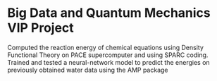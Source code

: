 # Big Data and Quantum Mechanics VIP Project
Computed the reaction energy of chemical equations using Density Functional Theory on PACE supercomputer and using SPARC coding. Trained and tested a neural-network model to predict the energies on previously obtained water data using the AMP package
